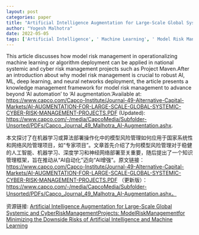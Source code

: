 ```yaml
---
layout: post
categories: paper
title: "Artificial Intelligence Augmentation for Large-Scale Global Systemic and CyberRiskManagementProjects: ModelRiskManagementfor Minimizing the Downside Risks of Artificial Intelligence and Machine Learning"
author: "Yogesh Malhotra"
date: 2022-05-05
tags: ['Artificial Intelligence', ' Machine Learning', ' Model Risk Management', ' Algorithms', ' Deep Learning', ' Neural Networks', ' Generative Adversarial Network', ' GAN', ' Knowledge Management', ' AI Automation', ' AI Augmentation']
---
```


This article discusses how model risk management in operationalizing machine learning or algorithm deployment can be applied in national systemic and cyber risk management projects such as Project Maven.After an introduction about why model risk management is crucial to robust AI, ML, deep learning, and neural networks deployment, the article presents a knowledge management framework for model risk management to advance beyond ‘AI automation’ to ‘AI augmentation.’Available at: https://www.capco.com/Capco-Institute/Journal-49-Alternative-Capital-Markets/AI-AUGMENTATION-FOR-LARGE-SCALE-GLOBAL-SYSTEMIC-CYBER-RISK-MANAGEMENT-PROJECTS.PDF (Updated): https://www.capco.com/-/media/CapcoMedia/Subfolder-Unsorted/PDFs/Capco_Journal_49_Malhotra_AI-Augmentation.ashx.

本文探讨了在机器学习或算法部署操作化中的模型风险管理如何应用于国家系统性和网络风险管理项目，如“专家项目”。文章首先介绍了为何模型风险管理对于稳健的人工智能、机器学习、深度学习和神经网络部署至关重要，随后提出了一个知识管理框架，旨在推动从“AI自动化”迈向“AI增强”。原文链接：https://www.capco.com/Capco-Institute/Journal-49-Alternative-Capital-Markets/AI-AUGMENTATION-FOR-LARGE-SCALE-GLOBAL-SYSTEMIC-CYBER-RISK-MANAGEMENT-PROJECTS.PDF （更新版）：https://www.capco.com/-/media/CapcoMedia/Subfolder-Unsorted/PDFs/Capco_Journal_49_Malhotra_AI-Augmentation.ashx。

资源链接: [Artificial Intelligence Augmentation for Large-Scale Global Systemic and CyberRiskManagementProjects: ModelRiskManagementfor Minimizing the Downside Risks of Artificial Intelligence and Machine Learning](https://papers.ssrn.com/sol3/papers.cfm?abstract_id=4076445)
